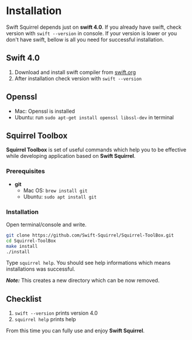 # Installation

Swift Squirrel depends just on **swift 4.0**. If you already have swift, check version with `swift --version` in console. If your version is lower or you don't have swift, bellow is all you need for successful installation.

## Swift 4.0

1. Download and install swift compiler from [swift.org](https://swift.org/getting-started/#installing-swift)
2. After installation check version with `swift --version`

## Openssl

- Mac: Openssl is installed
- Ubuntu: run `sudo apt-get install openssl libssl-dev` in terminal

## Squirrel Toolbox

**Squirrel Toolbox** is set of useful commands which help you to be effective while developing application based on **Swift Squirrel**.

### Prerequisites
- **git**
    - Mac OS: `brew install git`
    - Ubuntu: `sudo apt install git`

### Installation
Open terminal/console and write.

```sh
git clone https://github.com/Swift-Squirrel/Squirrel-ToolBox.git
cd Squirrel-ToolBox
make install
./install
```

Type `squirrel help`. You should see help informations which means installations was successful.

**_Note:_** This creates a new directory which can be now removed. 

## Checklist

1. `swift --version` prints version 4.0
2. `squirrel help` prints help

From this time you can fully use and enjoy **Swift Squirrel**.
